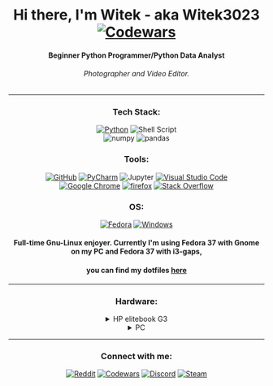 <div align="center">

# Hi there, I'm Witek - aka Witek3023 [![Codewars](https://www.codewars.com/users/Witek3023/badges/micro)](https://www.codewars.com/users/Witek3023/badges)
#### Beginner Python Programmer/Python Data Analyst<br>
###### Photographer and Video Editor.</br>
---
### Tech Stack:
[![Python](https://img.shields.io/badge/python-d8dee9?style=for-the-badge&logo=python&logoColor=2e3440)](https://www.python.org/)
![Shell Script](https://img.shields.io/badge/shell_script-d8dee9?style=for-the-badge&logo=gnu-bash&logoColor=2e3440)</br>
![numpy](https://img.shields.io/badge/NumPy-d8dee9?style=for-the-badge&logo=NumPy&logoColor=2e3440)
![pandas](https://img.shields.io/badge/pandas-d8dee9?style=for-the-badge&logo=pandas&logoColor=2e3440)</br>

### Tools:
[![GitHub](https://img.shields.io/badge/github-e5e9f0?style=for-the-badge&logo=github&logoColor=3b4252)](https://github.com/)
[![PyCharm](https://img.shields.io/badge/pycharm-e5e9f0?style=for-the-badge&logo=pycharm&logoColor=white&color=3b4252&labelColor=3b4252)](https://www.jetbrains.com/pycharm/)
![Jupyter](https://img.shields.io/badge/Jupytere5e9f0?style=for-the-badge&logo=Jupyter&logoColor=3b4252)
[![Visual Studio Code](https://img.shields.io/badge/Visual%20Studio%20Code-e5e9f0?style=for-the-badge&logo=visual-studio-code&logoColor=3b4252)](https://code.visualstudio.com/) <br>
[![Google Chrome](https://img.shields.io/badge/Google%20Chrome-e5e9f0?style=for-the-badge&logo=Google-Chrome&logoColor=3b4252)](https://www.google.com/chrome/)
[![firefox](https://img.shields.io/badge/Firefox-e5e9f0?style=for-the-badge&logo=Firefox&logoColor=3b4252)](https://www.mozilla.org/en-US/firefox/new/)
[![Stack Overflow](https://img.shields.io/badge/-Stackoverflow-e5e9f0?style=for-the-badge&logo=stack-overflow&logoColor=3b4252)](https://stackoverflow.com/)</br>

### OS:
[![Fedora](https://img.shields.io/badge/Fedora-0d2818?style=for-the-badge&logo=fedora&logoColor=white)](https://getfedora.org/)
[![Windows](https://img.shields.io/badge/Windows-0d2818?style=for-the-badge&logo=windows&logoColor=white)](https://www.microsoft.com/en-us/windows/windows-11)
</br>
#### Full-time Gnu-Linux enjoyer. Currently I'm using Fedora 37 with Gnome on my PC and Fedora 37 with i3-gaps, <br>
#### you can find my dotfiles [here](https://github.com/Witek3023/DotFiles)</br>
---
### Hardware:

<details><summary>HP elitebook G3</summary>
<p>
•AMD A10 <br>
•Radeon R6 <br>
•16GB Ram DDR3 <br>
•Linux Fedora 37 <br>
</p>
</details>

<details><summary>PC</summary>
<p>
•Intel Core i7-10700KF <br>
•MSI Z490-A PRO <br>
•Crucial 16GB (2x8GB) 3200MHz CL16 Ballistix Black <br>
•Kingston 1TB M.2 PCIe NVMe A2000 <br>
•Gigabyte Radeon RX 6600 XT GAMING OC 8GB GDDR6 <br>
•SilentiumPC Fera 5 Dual Fan 2x120mm <br>
•SilentiumPC Regnum RG6V TG Pure Black <br>
•TP-Link Archer T6E DualBand v
•LG 27GL850-B NanoIPS HDR10 <br>
•Linux Fedora 37 <br>
</p>
</details>

---

### Connect with me:
[![Reddit](https://img.shields.io/badge/Reddit-4f772d.svg?style=for-the-badge&logo=Reddit&logoColor=white)](https://www.reddit.com/user/Witek3023)
[![Codewars](https://img.shields.io/badge/Codewars-4f772d?style=for-the-badge&logo=codewars&logoColor=white)](https://www.codewars.com/users/Witek3023)
[![Discord](https://img.shields.io/badge/Discord-4f772d.svg?style=for-the-badge&logo=discord&logoColor=white)](https://discordapp.com/users/923236911584251904)
[![Steam](https://img.shields.io/badge/steam-4f772d.svg?style=for-the-badge&logo=steam&logoColor=white)](https://steamcommunity.com/profiles/76561198894259998/)
